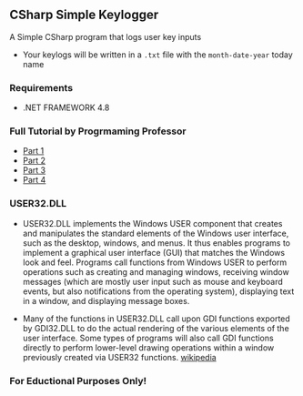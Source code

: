 ## CSharp Simple Keylogger
A Simple CSharp program that logs user key inputs
- Your keylogs will be written in a ``.txt`` file with the ``month-date-year`` today name

### Requirements
- .NET FRAMEWORK 4.8

### Full Tutorial by Progrmaming Professor
- [Part 1](https://www.youtube.com/watch?v=j0sxcsxXJkY)
- [Part 2](https://www.youtube.com/watch?v=Uu0DEnao8F0)
- [Part 3](https://www.youtube.com/watch?v=0K3p9ulNYv4)
- [Part 4](https://www.youtube.com/watch?v=gn9R4_JcDEw)

### USER32.DLL
- USER32.DLL implements the Windows USER component that creates and manipulates the standard elements of the Windows user interface, such as the desktop, windows, and menus. It thus enables programs to implement a graphical user interface (GUI) that matches the Windows look and feel. Programs call functions from Windows USER to perform operations such as creating and managing windows, receiving window messages (which are mostly user input such as mouse and keyboard events, but also notifications from the operating system), displaying text in a window, and displaying message boxes.

- Many of the functions in USER32.DLL call upon GDI functions exported by GDI32.DLL to do the actual rendering of the various elements of the user interface. Some types of programs will also call GDI functions directly to perform lower-level drawing operations within a window previously created via USER32 functions. [wikipedia](https://en.wikipedia.org/wiki/Microsoft_Windows_library_files#:~:text=DLL,-Further%20information%3A%20Windows&text=information%3A%20Windows%20USER-,USER32.,the%20Windows%20look%20and%20feel.)

### For Eductional Purposes Only!
